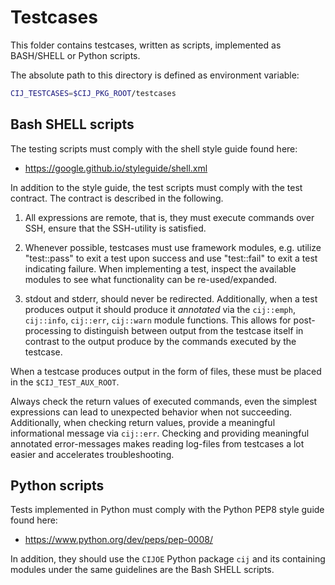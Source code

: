 # Testcases

This folder contains testcases, written as scripts, implemented as BASH/SHELL or
Python scripts.

The absolute path to this directory is defined as environment variable:

```bash
CIJ_TESTCASES=$CIJ_PKG_ROOT/testcases
```

## Bash SHELL scripts

The testing scripts must comply with the shell style guide found here:

* https://google.github.io/styleguide/shell.xml

In addition to the style guide, the test scripts must comply with the test
contract. The contract is described in the following.

1. All expressions are remote, that is, they must execute commands over SSH,
   ensure that the SSH-utility is satisfied.

2. Whenever possible, testcases must use framework modules, e.g. utilize
   "test::pass" to exit a test upon success and use "test::fail" to exit a test
   indicating failure. When implementing a test, inspect the available modules
   to see what functionality can be re-used/expanded.

3. stdout and stderr, should never be redirected. Additionally, when a test
   produces output it should produce it *annotated* via the `cij::emph`,
   `cij::info`, `cij::err`, `cij::warn` module functions. This allows for
   post-processing to distinguish between output from the testcase itself in
   contrast to the output produce by the commands executed by the testcase.

When a testcase produces output in the form of files, these must be placed in
the `$CIJ_TEST_AUX_ROOT`.

Always check the return values of executed commands, even the simplest
expressions can lead to unexpected behavior when not succeeding. Additionally,
when checking return values, provide a meaningful informational message via
`cij::err`. Checking and providing meaningful annotated error-messages makes
reading log-files from testcases a lot easier and accelerates troubleshooting.

## Python scripts

Tests implemented in Python must comply with the Python PEP8 style guide found
here:

 * https://www.python.org/dev/peps/pep-0008/

In addition, they should use the `CIJOE` Python package `cij` and its containing
modules under the same guidelines are the Bash SHELL scripts.
